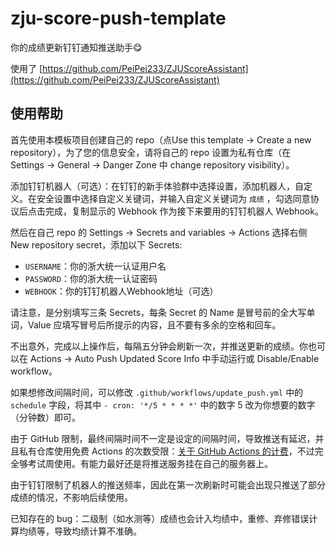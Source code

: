 # zju-score-push-template
你的成绩更新钉钉通知推送助手😋

使用了 [https://github.com/PeiPei233/ZJUScoreAssistant](https://github.com/PeiPei233/ZJUScoreAssistant)

## 使用帮助

首先使用本模板项目创建自己的 repo（点Use this template -> Create a new repository），为了您的信息安全，请将自己的 repo 设置为私有仓库（在 Settings -> General -> Danger Zone 中 change repository visibility）。

添加钉钉机器人（可选）：在钉钉的新手体验群中选择设置，添加机器人，自定义。在安全设置中选择自定义关键词，并输入自定义关键词为 `成绩` ，勾选同意协议后点击完成，复制显示的 Webhook 作为接下来要用的钉钉机器人 Webhook。

然后在自己 repo 的 Settings -> Secrets and variables -> Actions 选择右侧 New repository secret，添加以下 Secrets:

- `USERNAME`：你的浙大统一认证用户名
- `PASSWORD`：你的浙大统一认证密码
- `WEBHOOK`：你的钉钉机器人Webhook地址（可选）

请注意，是分别填写三条 Secrets，每条 Secret 的 Name 是冒号前的全大写单词，Value 应填写冒号后所提示的内容，且不要有多余的空格和回车。

不出意外，完成以上操作后，每隔五分钟会刷新一次，并推送更新的成绩。你也可以在 Actions -> Auto Push Updated Score Info 中手动运行或 Disable/Enable workflow。

如果想修改间隔时间，可以修改 `.github/workflows/update_push.yml` 中的 `schedule` 字段，将其中 `- cron: '*/5 * * * *'` 中的数字 5 改为你想要的数字（分钟数）即可。

由于 GitHub 限制，最终间隔时间不一定是设定的间隔时间，导致推送有延迟，并且私有仓库使用免费 Actions 的次数受限：[关于 GitHub Actions 的计费](https://docs.github.com/zh/billing/managing-billing-for-github-actions/about-billing-for-github-actions)，不过完全够考试周使用。有能力最好还是将推送服务挂在自己的服务器上。

由于钉钉限制了机器人的推送频率，因此在第一次刷新时可能会出现只推送了部分成绩的情况，不影响后续使用。

已知存在的 bug：二级制（如水测等）成绩也会计入均绩中，重修、弃修错误计算均绩等，导致均绩计算不准确。

